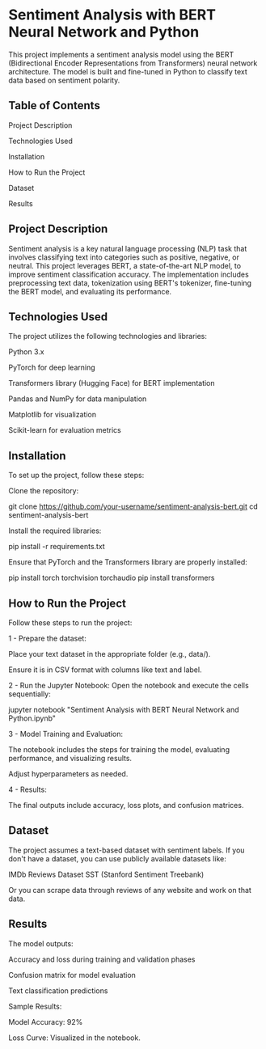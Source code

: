 # Sentiment Analysis with BERT Neural Network and Python

This project implements a sentiment analysis model using the BERT (Bidirectional Encoder Representations from Transformers) neural network architecture. The model is built and fine-tuned in Python to classify text data based on sentiment polarity.

## Table of Contents 

Project Description

Technologies Used

Installation

How to Run the Project

Dataset

Results


## Project Description

Sentiment analysis is a key natural language processing (NLP) task that involves classifying text into categories such as positive, negative, or neutral. This project leverages BERT, a state-of-the-art NLP model, to improve sentiment classification accuracy. The implementation includes preprocessing text data, tokenization using BERT's tokenizer, fine-tuning the BERT model, and evaluating its performance.



## Technologies Used

The project utilizes the following technologies and libraries:

Python 3.x

PyTorch for deep learning

Transformers library (Hugging Face) for BERT implementation

Pandas and NumPy for data manipulation

Matplotlib for visualization

Scikit-learn for evaluation metrics

## Installation

To set up the project, follow these steps:

Clone the repository:

git clone https://github.com/your-username/sentiment-analysis-bert.git
cd sentiment-analysis-bert

Install the required libraries:

pip install -r requirements.txt

Ensure that PyTorch and the Transformers library are properly installed:

pip install torch torchvision torchaudio
pip install transformers

## How to Run the Project

Follow these steps to run the project:

1 - Prepare the dataset:

Place your text dataset in the appropriate folder (e.g., data/).

Ensure it is in CSV format with columns like text and label.

2 - Run the Jupyter Notebook:
Open the notebook and execute the cells sequentially:

jupyter notebook "Sentiment Analysis with BERT Neural Network and Python.ipynb"

3 - Model Training and Evaluation:

The notebook includes the steps for training the model, evaluating performance, and visualizing results.

Adjust hyperparameters as needed.

4 - Results:

The final outputs include accuracy, loss plots, and confusion matrices.



## Dataset

The project assumes a text-based dataset with sentiment labels. If you don't have a dataset, you can use publicly available datasets like:

IMDb Reviews Dataset
SST (Stanford Sentiment Treebank)

Or you can scrape data through reviews of any website and work on that data.

## Results

The model outputs:

Accuracy and loss during training and validation phases

Confusion matrix for model evaluation

Text classification predictions

Sample Results:

Model Accuracy: 92%

Loss Curve: Visualized in the notebook.


